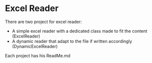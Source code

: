 # Excel Reader

There are two project for excel reader:
- A simple excel reader with a dedicated class made to fit the content (ExcelReader)
- A dynamic reader that adapt to the file if written accordingly (DynamicExcelReader)

Each project has his ReadMe.md